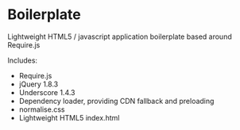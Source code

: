 Boilerplate
===========

Lightweight HTML5 / javascript application boilerplate based around Require.js

Includes:
* Require.js
* jQuery 1.8.3
* Underscore 1.4.3
* Dependency loader, providing CDN fallback and preloading
* normalise.css
* Lightweight HTML5 index.html
